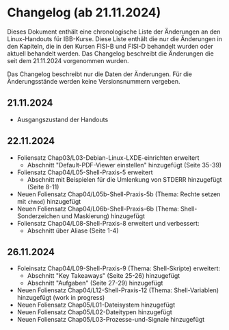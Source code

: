 # Changelog (ab 21.11.2024)

Dieses Dokument enthält eine chronologische Liste der Änderungen an den Linux-Handouts für IBB-Kurse. Diese Liste enthält die nur die Änderungen in den Kapiteln, die in den Kursen FISI-B und FISI-D behandelt wurden oder aktuell behandelt werden. Das Changelog beschreibt die Änderungen die seit dem 21.11.2024 vorgenommen wurden.

Das Changelog beschreibt nur die Daten der Änderungen. Für die Änderungsstände werden keine Versionsnummern vergeben.

## 21.11.2024

- Ausgangszustand der Handouts

## 22.11.2024

- Foliensatz Chap03/L03-Debian-Linux-LXDE-einrichten erweitert
  - Abschnitt "Default-PDF-Viewer einstellen" hinzugefügt (Seite 35-39)
- Foliensatz Chap04/L05-Shell-Praxis-5 erweitert
  - Abschnitt mit Beispielen für die Umlenkung von STDERR hinzugefügt (Seite 8-11)
- Neuen Foliensatz Chap04/L05b-Shell-Praxis-5b (Thema: Rechte setzen mit `chmod`) hinzugefügt
- Neuen Foliensatz Chap04/L06b-Shell-Praxis-6b (Thema: Shell-Sonderzeichen und Maskierung) hinzugefügt
- Foliensatz Chap04/L08-Shell-Praxis-8 erweitert und verbessert:
  - Abschnitt über Aliase  (Seite 1-4)

## 26.11.2024

- Foleinsatz Chap04/L09-Shell-Praxis-9 (Thema: Shell-Skripte) erweitert:
  - Abschnitt "Key Takeaways" (Seite 25-26) hinzugefügt
  - Abschnitt "Aufgaben" (Seite 27-29) hinzugefügt
- Neuen Foliensatz Chap04/L12-Shell-Praxis-12 (Thema: Shell-Variablen) hinzugefügt (work in progress)
- Neuen Foliensatz Chap05/L01-Dateisystem hinzugefügt
- Neuen Foliensatz Chap05/L02-Dateitypen hinzugefügt
- Neuen Foliensatz Chap05/L03-Prozesse-und-Signale hinzugefügt

